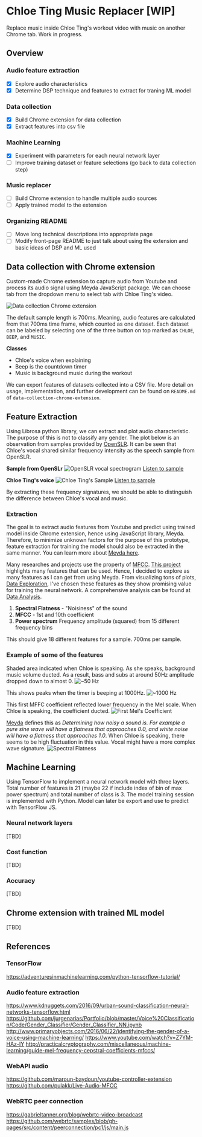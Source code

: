 # Chloe Ting Music Replacer [WIP]

Replace music inside Chloe Ting's workout video with music on another Chrome tab. Work in progress.

## Overview

### Audio feature extraction

- [x] Explore audio characteristics
- [x] Determine DSP technique and features to extract for traning ML model

### Data collection

- [x] Build Chrome extension for data collection
- [x] Extract features into csv file

### Machine Learning

- [x] Experiment with parameters for each neural network layer
- [ ] Improve training dataset or feature selections (go back to data collection step)

### Music replacer

- [ ] Build Chrome extension to handle multiple audio sources
- [ ] Apply trained model to the extension

### Organizing README

- [ ] Move long technical descriptions into appropriate page
- [ ] Modify front-page README to just talk about using the extension and basic ideas of DSP and ML used

## Data collection with Chrome extension

Custom-made Chrome extension to capture audio from Youtube and process its audio signal using Meyda JavaScript package. We can choose tab from the dropdown menu to select tab with Chloe Ting's video.

![Data collection Chrome extension](/assets/readme/images/data_collection_ext.png)

The default sample length is 700ms. Meaning, audio features are calculated from that 700ms time frame, which counted as one dataset. Each dataset can be labeled by selecting one of the three button on top marked as `CHLOE`, `BEEP`, and `MUSIC`.

**Classes**

- Chloe's voice when explaining
- Beep is the countdown timer
- Music is background music during the workout

We can export features of datasets collected into a CSV file. More detail on usage, implementation, and further development can be found on `README.md` of `data-collection-chrome-extension`.

## Feature Extraction

Using Librosa python library, we can extract and plot audio characteristic. The purpose of this is not to classify any gender. The plot below is an observation from samples provided by [OpenSLR](http://www.openslr.org/12/). It can be seen that Chloe's vocal shared similar frequency intensity as the speech sample from OpenSLR.

**Sample from OpenSLr**
![OpenSLR vocal spectrogram](/assets/readme/images/OpenSLR_sample.png)
[Listen to sample](https://www.dropbox.com/s/fuzxq7gpnf820cv/84-121123-0001.flac?dl=0)

**Chloe Ting's voice**
![Chloe Ting's Sample](/assets/readme/images/logspectrogram_chloe_1.png)
[Listen to sample](https://www.dropbox.com/s/zfekwto0x7o19hv/052020-0-11.wav?dl=0)

By extracting these frequency signatures, we should be able to distinguish the difference between Chloe's vocal and music.

### Extraction

The goal is to extract audio features from Youtube and predict using trained model inside Chrome extension, hence using JavaScript library, Meyda. Therefore, to minimize unknown factors for the purpose of this prototype, feature extraction for training the model should also be extracted in the same manner. You can learn more about [Meyda here](https://meyda.js.org/). <br/>

Many researches and projects use the property of [MFCC](http://practicalcryptography.com/miscellaneous/machine-learning/guide-mel-frequency-cepstral-coefficients-mfccs/). [This project](http://www.primaryobjects.com/2016/06/22/identifying-the-gender-of-a-voice-using-machine-learning/) highlights many features that can be used. Hence, I decided to explore as many features as I can get from using Meyda. From visualizing tons of plots, [Data Exploration](machine-learning/data_exploration.ipynb), I've chosen these features as they show promising value for training the neural network. A comprehensive analysis can be found at [Data Analysis](machine-learning/data_analysis.ipynb).

1. **Spectral Flatness** - "Noisiness" of the sound
2. **MFCC** - 1st and 10th coefficient
3. **Power spectrum** Frequency amplitude (squared) from 15 different frequency bins

This should give 18 different features for a sample. 700ms per sample.

### Example of some of the features

Shaded area indicated when Chloe is speaking. As she speaks, background music volume ducted. As a result, bass and subs at around 50Hz amplitude dropped down to almost 0.
![~50 Hz](/assets/readme/images/ps1.png)

This shows peaks when the timer is beeping at 1000Hz.
![~1000 Hz](/assets/readme/images/ps23.png)

This first MFFC coefficient reflected lower frequency in the Mel scale. When Chloe is speaking, the coefficient ducted.
![First Mel's Coefficient](/assets/readme/images/mfcc1.png)

[Meyda](https://meyda.js.org/audio-features) defines this as _Determining how noisy a sound is. For example a pure sine wave will have a flatness that approaches 0.0, and white noise will have a flatness that approaches 1.0_. When Chloe is speaking, there seems to be high fluctuation in this value. Vocal might have a more complex wave signature.
![Spectral Flatness](/assets/readme/images/spectral_flatness.png)

## Machine Learning

Using TensorFlow to implement a neural network model with three layers. Total number of features is 21 (maybe 22 if include index of bin of max power spectrum) and total number of class is 3. The model training session is implemented with Python. Model can later be export and use to predict with TensorFlow JS.

### Neural network layers

[TBD]

### Cost function

[TBD]

### Accuracy

[TBD]

## Chrome extension with trained ML model

[TBD]

## References

### TensorFlow

https://adventuresinmachinelearning.com/python-tensorflow-tutorial/

### Audio feature extraction

https://www.kdnuggets.com/2016/09/urban-sound-classification-neural-networks-tensorflow.html
https://github.com/jurgenarias/Portfolio/blob/master/Voice%20Classification/Code/Gender_Classifier/Gender_Classifier_NN.ipynb
http://www.primaryobjects.com/2016/06/22/identifying-the-gender-of-a-voice-using-machine-learning/
https://www.youtube.com/watch?v=Z7YM-HAz-IY
http://practicalcryptography.com/miscellaneous/machine-learning/guide-mel-frequency-cepstral-coefficients-mfccs/

### WebAPI audio

https://github.com/maroun-baydoun/youtube-controller-extension
https://github.com/pulakk/Live-Audio-MFCC

### WebRTC peer connection

https://gabrieltanner.org/blog/webrtc-video-broadcast
https://github.com/webrtc/samples/blob/gh-pages/src/content/peerconnection/pc1/js/main.js
